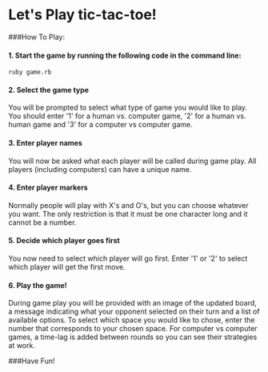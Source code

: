 # Let's Play tic-tac-toe!

###How To Play:

#### 1. Start the game by running the following code in the command line:
  `ruby game.rb`

#### 2. Select the game type
You will be prompted to select what type of game you would like to play. You should enter '1' for a human vs. computer game, '2' for a human vs. human game and '3' for a computer vs computer game.

#### 3. Enter player names
You will now be asked what each player will be called during game play. All players (including computers) can have a unique name.

#### 4. Enter player markers
Normally people will play with X's and O's, but you can choose whatever you want. The only restriction is that it must be one character long and it cannot be a number.

#### 5. Decide which player goes first
You now need to select which player will go first. Enter '1' or '2' to select which player will get the first move.

#### 6. Play the game!
During game play you will be provided with an image of the updated board, a message indicating what your opponent selected on their turn and a list of available options. To select which space you would like to chose, enter the number that corresponds to your chosen space. For computer vs computer games, a time-lag is added between rounds so you can see their strategies at work.

###Have Fun!

